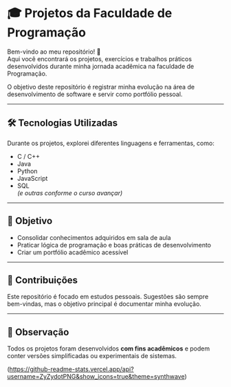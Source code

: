 # 🎓 Projetos da Faculdade de Programação

Bem-vindo ao meu repositório! 🚀  
Aqui você encontrará os projetos, exercícios e trabalhos práticos desenvolvidos durante minha jornada acadêmica na faculdade de Programação.  

O objetivo deste repositório é registrar minha evolução na área de desenvolvimento de software e servir como portfólio pessoal.

---

## 🛠️ Tecnologias Utilizadas
Durante os projetos, explorei diferentes linguagens e ferramentas, como:
- C / C++
- Java
- Python
- JavaScript
- SQL  
*(e outras conforme o curso avançar)*

---

## 🎯 Objetivo
- Consolidar conhecimentos adquiridos em sala de aula  
- Praticar lógica de programação e boas práticas de desenvolvimento  
- Criar um portfólio acadêmico acessível  

---

## 🤝 Contribuições
Este repositório é focado em estudos pessoais. Sugestões são sempre bem-vindas, mas o objetivo principal é documentar minha evolução.  

---

## 📌 Observação
Todos os projetos foram desenvolvidos **com fins acadêmicos** e podem conter versões simplificadas ou experimentais de sistemas.


(https://github-readme-stats.vercel.app/api?username=ZyZydotPNG&show_icons=true&theme=synthwave)


